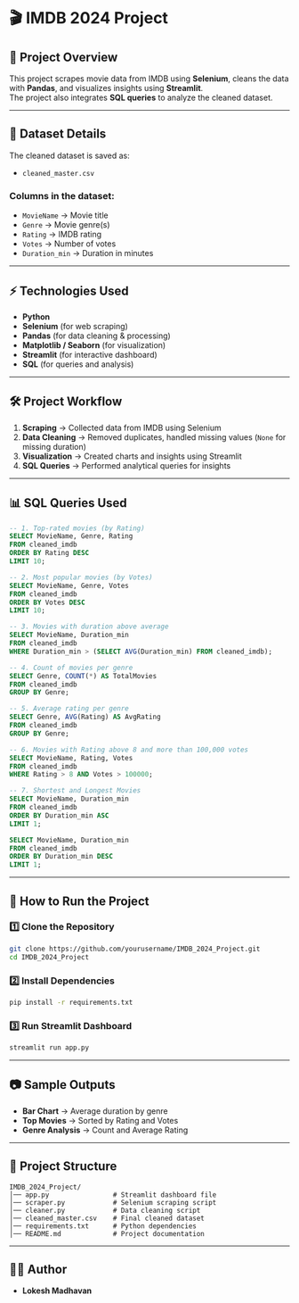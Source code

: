 # 🎬 IMDB 2024 Project

## 📌 Project Overview
This project scrapes movie data from IMDB using **Selenium**, cleans the data with **Pandas**, and visualizes insights using **Streamlit**.  
The project also integrates **SQL queries** to analyze the cleaned dataset.

---

## 📂 Dataset Details
The cleaned dataset is saved as:
- `cleaned_master.csv`

### Columns in the dataset:
- `MovieName` → Movie title  
- `Genre` → Movie genre(s)  
- `Rating` → IMDB rating  
- `Votes` → Number of votes  
- `Duration_min` → Duration in minutes  

---

## ⚡ Technologies Used
- **Python**
- **Selenium** (for web scraping)  
- **Pandas** (for data cleaning & processing)  
- **Matplotlib / Seaborn** (for visualization)  
- **Streamlit** (for interactive dashboard)  
- **SQL** (for queries and analysis)

---

## 🛠️ Project Workflow
1. **Scraping** → Collected data from IMDB using Selenium  
2. **Data Cleaning** → Removed duplicates, handled missing values (`None` for missing duration)  
3. **Visualization** → Created charts and insights using Streamlit  
4. **SQL Queries** → Performed analytical queries for insights  

---

## 📊 SQL Queries Used
```sql
-- 1. Top-rated movies (by Rating)
SELECT MovieName, Genre, Rating
FROM cleaned_imdb
ORDER BY Rating DESC
LIMIT 10;

-- 2. Most popular movies (by Votes)
SELECT MovieName, Genre, Votes
FROM cleaned_imdb
ORDER BY Votes DESC
LIMIT 10;

-- 3. Movies with duration above average
SELECT MovieName, Duration_min
FROM cleaned_imdb
WHERE Duration_min > (SELECT AVG(Duration_min) FROM cleaned_imdb);

-- 4. Count of movies per genre
SELECT Genre, COUNT(*) AS TotalMovies
FROM cleaned_imdb
GROUP BY Genre;

-- 5. Average rating per genre
SELECT Genre, AVG(Rating) AS AvgRating
FROM cleaned_imdb
GROUP BY Genre;

-- 6. Movies with Rating above 8 and more than 100,000 votes
SELECT MovieName, Rating, Votes
FROM cleaned_imdb
WHERE Rating > 8 AND Votes > 100000;

-- 7. Shortest and Longest Movies
SELECT MovieName, Duration_min
FROM cleaned_imdb
ORDER BY Duration_min ASC
LIMIT 1;

SELECT MovieName, Duration_min
FROM cleaned_imdb
ORDER BY Duration_min DESC
LIMIT 1;
```

---

## 🚀 How to Run the Project
### 1️⃣ Clone the Repository
```bash
git clone https://github.com/yourusername/IMDB_2024_Project.git
cd IMDB_2024_Project
```

### 2️⃣ Install Dependencies
```bash
pip install -r requirements.txt
```

### 3️⃣ Run Streamlit Dashboard
```bash
streamlit run app.py
```

---

## 📷 Sample Outputs
- **Bar Chart** → Average duration by genre  
- **Top Movies** → Sorted by Rating and Votes  
- **Genre Analysis** → Count and Average Rating  

---

## 📌 Project Structure
```
IMDB_2024_Project/
│── app.py                # Streamlit dashboard file
│── scraper.py            # Selenium scraping script
│── cleaner.py            # Data cleaning script
│── cleaned_master.csv    # Final cleaned dataset
│── requirements.txt      # Python dependencies
│── README.md             # Project documentation
```

---

## 👨‍💻 Author
- **Lokesh Madhavan**
